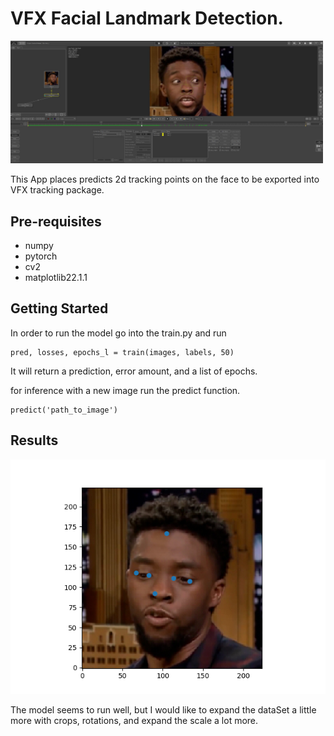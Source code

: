 # VFX Facial Landmark Detection.

<img src="pftrackOriginal.jpg" width = 500>

This App places predicts 2d tracking points on the face to be exported into VFX tracking package.


Pre-requisites
--------------

* numpy
* pytorch
* cv2
* matplotlib22.1.1

Getting Started
---------------

In order to run the model go into the train.py and run
~~~
pred, losses, epochs_l = train(images, labels, 50)
~~~
It will return a prediction, error amount, and a list of epochs.

for inference with a new image run the predict function.

~~~
predict('path_to_image')
~~~

Results
-------
<img src="output.png">

The model seems to run well, but I would like to expand the dataSet a little more with crops, rotations, and expand the scale a lot more.

